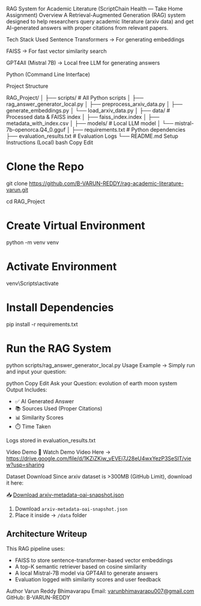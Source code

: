 RAG System for Academic Literature (ScriptChain Health — Take Home Assignment)
Overview
A Retrieval-Augmented Generation (RAG) system designed to help researchers query academic literature (arxiv data) and get AI-generated answers with proper citations from relevant papers.

Tech Stack Used
Sentence Transformers → For generating embeddings

FAISS → For fast vector similarity search

GPT4All (Mistral 7B) → Local free LLM for generating answers

Python (Command Line Interface)

Project Structure

RAG_Project/
│
├── scripts/                        # All Python scripts
│   ├── rag_answer_generator_local.py
│   ├── preprocess_arxiv_data.py
│   ├── generate_embeddings.py
│   └── load_arxiv_data.py
│
├── data/                           # Processed data & FAISS index
│   ├── faiss_index.index
│   ├── metadata_with_index.csv
│
├── models/                         # Local LLM model
│   └── mistral-7b-openorca.Q4_0.gguf
│
├── requirements.txt                # Python dependencies
├── evaluation_results.txt          # Evaluation Logs
└── README.md
Setup Instructions (Local)
bash
Copy
Edit
# Clone the Repo
git clone https://github.com/B-VARUN-REDDY/rag-academic-literature-varun.git

cd RAG_Project

# Create Virtual Environment
python -m venv venv

# Activate Environment
venv\Scripts\activate

# Install Dependencies
pip install -r requirements.txt

# Run the RAG System
python scripts/rag_answer_generator_local.py
Usage Example
→ Simply run and input your question:

python
Copy
Edit
Ask your Question: evolution of earth moon system
Output Includes:
- ✅ AI Generated Answer  
- 📚 Sources Used (Proper Citations)  
- 📊 Similarity Scores  
- ⏱️ Time Taken  

Logs stored in evaluation_results.txt

Video Demo
🎥 Watch Demo Video Here → https://drive.google.com/file/d/1KZiZKiw_vEVEj7J28eU4wxYezP3SeSlT/view?usp=sharing

Dataset Download
Since arxiv dataset is >300MB (GitHub Limit), download it here:

📥 [Download arxiv-metadata-oai-snapshot.json](https://drive.google.com/file/d/17Zu2k2tLn2Qn6cVfiqpzhK6a8g-bJXj1/view?usp=drive_link)

1. Download `arxiv-metadata-oai-snapshot.json`  
2. Place it inside → `/data` folder

## Architecture Writeup
This RAG pipeline uses:
- FAISS to store sentence-transformer-based vector embeddings
- A top-K semantic retriever based on cosine similarity
- A local Mistral-7B model via GPT4All to generate answers
- Evaluation logged with similarity scores and user feedback


Author
Varun Reddy Bhimavarapu
Email: varunbhimavarapu007@gmail.com
GitHub: B-VARUN-REDDY
